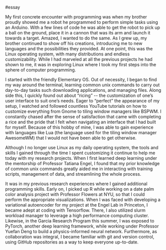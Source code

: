 #essay 

My first concrete encounter with programming was when my brother proudly showed me a robot he programmed to perform simple tasks using an Arduino. With a few lines of code he was able to get the robot to pick up a ball on the ground, place it in a cannon that was its arm and launch it towards a target. Amazed, I wanted to do the same. As I grew up, my brother continued to show off his creations, introducing me to new languages and the possibilities they provided. At one point, this was the Linux operating system, with many distributions and endless customizability. While I had marveled at all the previous projects he had shown to me, it was in exploring Linux where I took my first steps into the sphere of computer programming. 

I started with the friendly Elementary OS. Out of necessity, I began to find my way around the terminal, learning common unix commands to carry out day-to-day tasks such downloading applications, and managing files. Along side this, I quickly found out about “ricing” -- the customization of one’s user interface to suit one’s needs. Eager to “perfect” the appearance of my setup, I watched and followed countless YouTube tutorials on how to customize everything from Gnome to tiling window managers like BSPWM.  I constantly chased after the sense of satisfaction that came with completing a rice and the pride that I felt when navigating an interface that I had built for myself. Because of this hobby of mine, I was able to gain experience with languages like Lua (the language used for the tiling window manager AwesomeWM) that I would not have been able to get otherwise.

Although I no longer use Linux as my daily operating system, the tools and skills I gained through the time I spent customizing it continue to help me today with my research projects. When I first learned deep learning under the mentorship of Professor Tatiana Engel, I found that my prior knowledge of common unix commands greatly aided me in interacting with training scripts, management of data, and streamlining the whole process. 

It was in my previous research experiences where I gained additional programming skills. Early on, I picked up R while working on a date palm color analysis project with Professor Flowers at NYU, so that I could perform the appropriate visualizations. When I was faced with developing a variational autoencoder for my project at the Engel Lab in Princeton, I became adept at coding with Tensorflow. There, I also utilized slurm workload manager to leverage a high performance computing cluster. Likewise, in the Garcia Research Program this summer, I was exposed to PyTorch, another deep learning framework, while working under Professor Yuefan Deng to build a physics-informed neural network. Furthermore, as collaboration was integral, I became familiar with git and version control, using GitHub repositories as a way to keep everyone up-to-date.